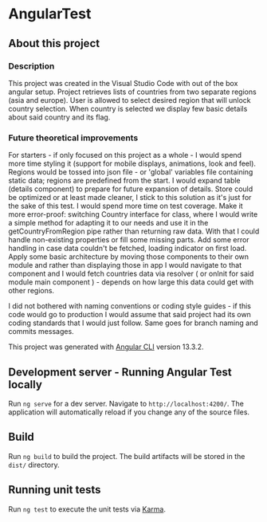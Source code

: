 # AngularTest

## About this project
### Description

This project was created in the Visual Studio Code with out of the box angular setup.
Project retrieves lists of countries from two separate regions (asia and europe). User is allowed to select desired region that will unlock country selection. When country is selected we display few basic details about said country and its flag.
### Future theoretical improvements

For starters - if only focused on this project as a whole - I would spend more time styling it (support for mobile displays, animations, look and feel). Regions would be tossed into json file - or 'global' variables file containing static data; regions are predefined from the start. I would expand table (details component) to prepare for future expansion of details. Store could be optimized or at least made cleaner, I stick to this solution as it's just for the sake of this test. I would spend more time on test coverage. Make it more error-proof: switching Country interface for class, where I would write a simple method for adapting it to our needs and use it in the getCountryFromRegion pipe rather than returning raw data. With that I could handle non-existing properties or fill some missing parts. Add some error handling in case data couldn't be fetched, loading indicator on first load. Apply some basic architecture by moving those components to their own module and rather than displaying those in app I would navigate to that component and I would fetch countries data via resolver ( or onInit for said module main component ) - depends on how large this data could get with other regions.

I did not bothered with naming conventions or coding style guides - if this code would go to production I would assume that said project had its own coding standards that I would just follow. Same goes for branch naming and commits messages.

This project was generated with [Angular CLI](https://github.com/angular/angular-cli) version 13.3.2.

## Development server - Running Angular Test locally

Run `ng serve` for a dev server. Navigate to `http://localhost:4200/`. The application will automatically reload if you change any of the source files.

## Build

Run `ng build` to build the project. The build artifacts will be stored in the `dist/` directory.

## Running unit tests

Run `ng test` to execute the unit tests via [Karma](https://karma-runner.github.io).

